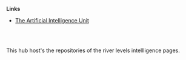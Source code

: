 **Links**

* [The Artificial Intelligence Unit](https://github.com/theartificialintelligenceunit)

<br>
<br>

This hub host's the repositories of the river levels intellligence pages.


<br>
<br>

<br>
<br>

<br>
<br>

<br>
<br>


<!--

<div style="margin-left:65px">
    <img src="repatterning.png" alt="States"/>
</div>

<details><summary><b>Notes</b></summary>

<ul>
  <li>configurations: Records data & modelling configurations.</li>
  <li>iac: Infrastructure as code scripts.</li>
</ul>

</details>

-->

